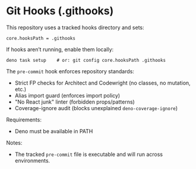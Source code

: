 # Git Hooks (.githooks)

This repository uses a tracked hooks directory and sets:

```
core.hooksPath = .githooks
```

If hooks aren’t running, enable them locally:

```
deno task setup    # or: git config core.hooksPath .githooks
```

The `pre-commit` hook enforces repository standards:

- Strict FP checks for Architect and Codewright (no classes, no mutation, etc.)
- Alias import guard (enforces import policy)
- "No React junk" linter (forbidden props/patterns)
- Coverage-ignore audit (blocks unexplained `deno-coverage-ignore`)

Requirements:

- Deno must be available in PATH

Notes:

- The tracked `pre-commit` file is executable and will run across environments.
